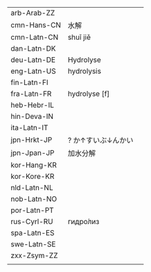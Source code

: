 | | | |
|-|-|-|
| arb-Arab-ZZ |  |  |
| cmn-Hans-CN | 水解 |  |
| cmn-Latn-CN | shuǐ jiě |  |
| dan-Latn-DK |  |  |
| deu-Latn-DE | Hydrolyse |  |
| eng-Latn-US | hydrolysis |  |
| fin-Latn-FI |  |  |
| fra-Latn-FR | hydrolyse [f] |  |
| heb-Hebr-IL |  |  |
| hin-Deva-IN |  |  |
| ita-Latn-IT |  |  |
| jpn-Hrkt-JP | ? か↑すいぶ↓んかい |  |
| jpn-Jpan-JP | 加水分解 |  |
| kor-Hang-KR |  |  |
| kor-Kore-KR |  |  |
| nld-Latn-NL |  |  |
| nob-Latn-NO |  |  |
| por-Latn-PT |  |  |
| rus-Cyrl-RU | гидро́лиз |  |
| spa-Latn-ES |  |  |
| swe-Latn-SE |  |  |
| zxx-Zsym-ZZ |  |  |
|  |  |  |
